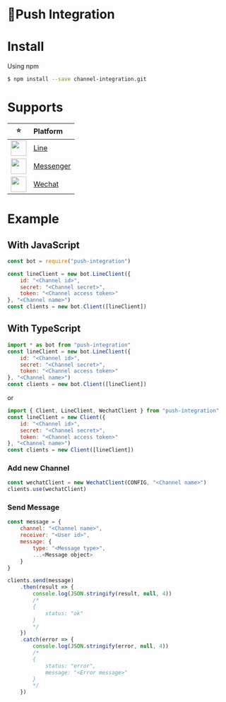🔸Push Integration
===========

# Install
Using npm
```sh
$ npm install --save channel-integration.git
```

# Supports

|⭐|Platform|
|:--:|:--|
|<img width="35" src="https://lh3.googleusercontent.com/l-ZZOFGyeKYz3stUbxTECHYnXcRD66C9g0tjiWA_okVIxZyb0E7_esU8LRpq_0LFCu8Y=w300">|[Line](https://github.com/RshengYoung/channel-integration/blob/master/src/line)|
|<img width="35" src="https://s3.amazonaws.com/ionic-marketplace/facebook-messenger-clone/icon.png">|[Messenger](https://github.com/RshengYoung/channel-integration/blob/master/src/messenger)|
|<img width="35" src="https://www.galaxymacau.com/uploads/media/pages/wechat/wechat.jpg">|[Wechat](https://github.com/RshengYoung/channel-integration/blob/master/src/wechat)|

# Example

## With JavaScript
```js
const bot = require("push-integration")

const lineClient = new bot.LineClient({
    id: "<Channel id>",
    secret: "<Channel secret>",
    token: "<Channel access token>"
}, "<Channel name>")
const clients = new bot.Client([lineClient])
```

## With TypeScript
```js
import * as bot from "push-integration"
const lineClient = new bot.LineClient({
    id: "<Channel id>",
    secret: "<Channel secret>",
    token: "<Channel access token>"
}, "<Channel name>")
const clients = new bot.Client([lineClient])
```
or
```js
import { Client, LineClient, WechatClient } from "push-integration"
const lineClient = new Client({
    id: "<Channel id>",
    secret: "<Channel secret>",
    token: "<Channel access token>"
}, "<Channel name>")
const clients = new Client([lineClient])
```

### Add new Channel
```js
const wechatClient = new WechatClient(CONFIG, "<Channel name>")
clients.use(wechatClient)
```

### Send Message
```js
const message = {
    channel: "<Channel name>",
    receiver: "<User id>",
    message: {
        type: "<Message type>",
        ...<Message object>
    }
}

clients.send(message)
    .then(result => {
        console.log(JSON.stringify(result, null, 4))
        /*
        {
            status: "ok"
        }
        */
    })
    .catch(error => {
        console.log(JSON.stringify(error, null, 4))
        /*
        {
            status: "error",
            message: "<Error message>"
        }
        */
    })
```
